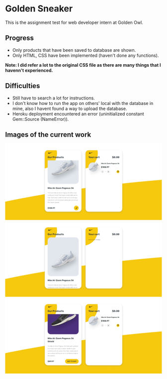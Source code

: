 # Golden Sneaker
This is the assignment test for web developer intern at Golden Owl. 

## Progress
- Only products that have been saved to database are shown.
- Only HTML, CSS have been implemented (haven't done any functions).

**Note: I did refer a lot to the original CSS file as there are many things that I havenn't experienced.**

## Difficulties
- Still have to search a lot for instructions.
- I don't know how to run the app on others' local with the database in mine, also I havent found a way to upload the database.
- Heroku deployment encountered an error (uninitialized constant Gem::Source (NameError)).

## Images of the current work
![image-item-in-cart](https://github.com/tathai2610/GSneaker/blob/main/screenshots/item-in-cart.jpeg)
![image-no-item-in-cart](https://github.com/tathai2610/GSneaker/blob/main/screenshots/no-item-in-cart.jpeg)
![image-item-not-in-cart](https://github.com/tathai2610/GSneaker/blob/main/screenshots/item-not-in-cart.jpeg)
